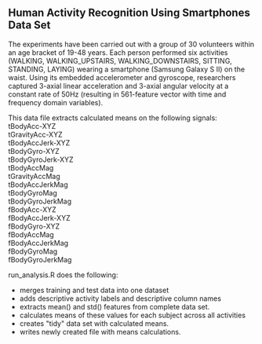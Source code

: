 ## Human Activity Recognition Using Smartphones Data Set 

The experiments have been carried out with a group of 30 volunteers within an age bracket of 19-48 years. Each person performed six activities (WALKING, WALKING_UPSTAIRS, WALKING_DOWNSTAIRS, SITTING, STANDING, LAYING) wearing a smartphone (Samsung Galaxy S II) on the waist. Using its embedded accelerometer and gyroscope, researchers captured 3-axial linear acceleration and 3-axial angular velocity at a constant rate of 50Hz (resulting in 561-feature vector with time and frequency domain variables).

This data file extracts calculated means on the following signals: <br>
tBodyAcc-XYZ <br>
tGravityAcc-XYZ <br>
tBodyAccJerk-XYZ <br>
tBodyGyro-XYZ <br>
tBodyGyroJerk-XYZ <br>
tBodyAccMag <br>
tGravityAccMag <br>
tBodyAccJerkMag <br>
tBodyGyroMag <br>
tBodyGyroJerkMag <br>
fBodyAcc-XYZ <br>
fBodyAccJerk-XYZ <br>
fBodyGyro-XYZ <br>
fBodyAccMag <br>
fBodyAccJerkMag <br>
fBodyGyroMag<br>
fBodyGyroJerkMag<br>


run_analysis.R does the following:

* merges training and test data into one dataset
* adds descriptive activity labels and descriptive column names
* extracts mean() and std() features from complete data set.
* calculates means of these values for each subject across all activities
* creates "tidy" data set with calculated means.
* writes newly created file with means calculations.


